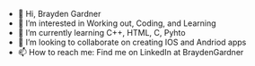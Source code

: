- 👋 Hi, Brayden Gardner 
- 👀 I’m interested in Working out, Coding, and Learning 
- 🌱 I’m currently learning C++, HTML, C, Pyhto
- 💞️ I’m looking to collaborate on creating IOS and Andriod apps
- 📫 How to reach me: Find me on LinkedIn at BraydenGardner

<!---
BraydengG623/BraydengG623 is a ✨ special ✨ repository because its `README.md` (this file) appears on your GitHub profile.
You can click the Preview link to take a look at your changes.
--->
